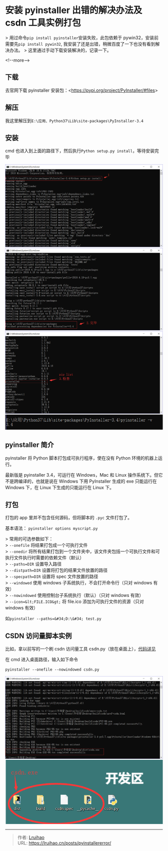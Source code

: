 # 安装 pyinstaller 出错的解决办法及 csdn 工具实例打包


&gt; 用过命令`pip install pyinstaller`安装失败，此包依赖于 pywin32，安装前需要先`pip install pywin32`, 我安装了还是出错，稍微百度了一下也没有看到解决办法。
&gt; 这里通过手动下载安装解决的，记录一下。

&lt;!--more--&gt;

## 下载

去官网下载 pyinstaller 安装包：&lt;https://pypi.org/project/PyInstaller/#files&gt;

## 解压

我这里解压到`E:\应用、Python37\Lib\site-packages\PyInstaller-3.4`

## 安装

cmd 也进入到上面的路径下，然后执行`Python setup.py install`，等待安装完毕

![安装](images/1.png)
![完成](images/2.png)
![pip list](images/3.png)
![版本](images/4.png)

## pyinstaller 简介

pyinstaller 将 Python 脚本打包成可执行程序，使在没有 Python 环境的机器上运行。

最新版是 pyinstaller 3.4，可运行在 Windows，Mac 和 Linux 操作系统下。但它不是跨编译的，也就是说在 Windows 下用 PyInstaller 生成的 exe 只能运行在 Windows 下，在 Linux 下生成的只能运行在 Linux 下。

## 打包

打包的 app 里并不包含任何源码，但将脚本的 `.pyc` 文件打包了。

基本语法： `pyinstaller options myscript.py`

&gt; 常用的可选参数如下：  
&gt; `--onefile` 将结果打包成一个可执行文件  
&gt; `--onedir` 将所有结果打包到一个文件夹中，该文件夹包括一个可执行文件和可执行文件执行时需要的依赖文件（默认）  
&gt; `--paths=DIR` 设置导入路径  
&gt; `--distpath=DIR` 设置将打包的结果文件放置的路径  
&gt; `--specpath=DIR` 设置将 spec 文件放置的路径  
&gt; `--windowed` 使用 windows 子系统执行，不会打开命令行（只对 windows 有效）  
&gt; `--nowindowed` 使用控制台子系统执行（默认）（只对 windows 有效）  
&gt; `--icon=&lt;FILE.ICO&gt;` 将 file.ico 添加为可执行文件的资源（只对 windows 有效）

如`pyinstaller --paths=&#34;D:\&#34; test.py`

## CSDN 访问量脚本实例

比如，拿以前写的一个刷 csdn 访问量工具 csdn.py（放在桌面上），[代码详见](/posts/csdnvisiter.html)

在 cmd 进入桌面路径，输入如下命令

```shell
pyinstaller --onefile --nowindowed csdn.py
```

![csdn.exe 生成成功](images/5.png)
![csdn.exe 生成成功](images/6.png)


---

> 作者: [Lruihao](https://github.com/Lruihao)  
> URL: https://lruihao.cn/posts/pyinstallererror/  

